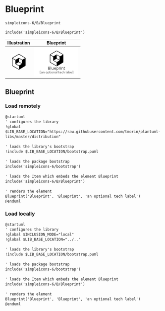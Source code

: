 # Blueprint


```text
simpleicons-6/B/Blueprint
```

```text
include('simpleicons-6/B/Blueprint')
```



| Illustration | Blueprint |
| :---: | :---: |
| ![illustration for Illustration](../../simpleicons-6/B/Blueprint.png) | ![illustration for Blueprint](../../simpleicons-6/B/Blueprint.Local.png) |




## Blueprint

### Load remotely
```plantuml
@startuml
' configures the library
!global $LIB_BASE_LOCATION="https://raw.githubusercontent.com/tmorin/plantuml-libs/master/distribution"

' loads the library's bootstrap
!include $LIB_BASE_LOCATION/bootstrap.puml

' loads the package bootstrap
include('simpleicons-6/bootstrap')

' loads the Item which embeds the element Blueprint
include('simpleicons-6/B/Blueprint')

' renders the element
Blueprint('Blueprint', 'Blueprint', 'an optional tech label')
@enduml
```

### Load locally
```plantuml
@startuml
' configures the library
!global $INCLUSION_MODE="local"
!global $LIB_BASE_LOCATION="../.."

' loads the library's bootstrap
!include $LIB_BASE_LOCATION/bootstrap.puml

' loads the package bootstrap
include('simpleicons-6/bootstrap')

' loads the Item which embeds the element Blueprint
include('simpleicons-6/B/Blueprint')

' renders the element
Blueprint('Blueprint', 'Blueprint', 'an optional tech label')
@enduml
```

